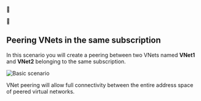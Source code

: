 <!-- not suitable for Mooncake -->


<!-- not suitable for Mooncake -->


## Peering VNets in the same subscription

In this scenario you will create a peering between two VNets named **VNet1** and **VNet2** belonging to the same subscription. 

![Basic scenario](./media/virtual-networks-create-vnetpeering-scenario-basic-include/figure01.PNG)

VNet peering will allow full connectivity between the entire address space of peered virtual networks.